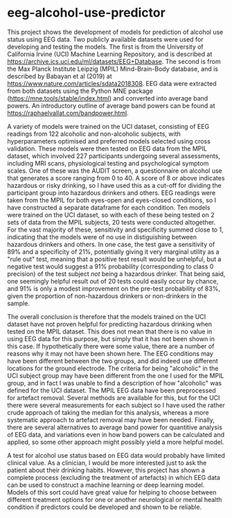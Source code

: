 # eeg-alcohol-use-predictor
This project shows the development of models for prediction of alcohol use status using EEG data. Two publicly available datasets were used for developing and testing the models. The first is from the University of California Irvine (UCI) Machine Learning Repository, and is described at https://archive.ics.uci.edu/ml/datasets/EEG+Database. The second is from the Max Planck Institute Leipzig (MPIL) Mind-Brain-Body database, and is described by Babayan et al (2019) at https://www.nature.com/articles/sdata2018308. EEG data were extracted from both datasets using the Python MNE package (https://mne.tools/stable/index.html) and converted into average band powers. An introductory outline of average band powers can be found at https://raphaelvallat.com/bandpower.html.

A variety of models were trained on the UCI dataset, consisting of EEG readings from 122 alcoholic and non-alcoholic subjects, with hyperparameters optimised and preferred models selected using cross validation. These models were then tested on EEG data from the MPIL dataset, which involved 227 participants undergoing several assessments, including MRI scans, physiological testing and psychological symptom scales. One of these was the AUDIT screen, a questionnaire on alcohol use that generates a score ranging from 0 to 40. A score of 8 or above indicates hazardous or risky drinking, so I have used this as a cut-off for dividing the participant group into hazardous drinkers and others. EEG readings were taken from the MPIL for both eyes-open and eyes-closed conditions, so I have constructed a separate dataframe for each condition. Ten models were trained on the UCI dataset, so with each of these being tested on 2 sets of data from the MPIL subjects, 20 tests were conducted altogether. For the vast majority of these, sensitivity and specificity summed close to 1, indicating that the models were of no use in distiguishing between hazardous drinkers and others. In one case, the test gave a sensitivity of 89% and a specificity of 21%, potentially giving it very marginal utility as a "rule out" test, meaning that a positive test result would be unhelpful, but a negative test would suggest a 91% probability (corresponding to class 0 precision) of the test subject *not* being a hazardous drinker. That being said, one seemingly helpful result out of 20 tests could easily occur by chance, and 91% is only a modest improvement on the pre-test probability of 83%, given the proportion of non-hazardous drinkers or non-drinkers in the sample.

The overall conclusion is therefore that the models trained on the UCI dataset have not proven helpful for predicting hazardous drinking when tested on the MPIL dataset. This does not mean that there is no value in using EEG data for this purpose, but simply that it has not been shown in this case. If hypothetically there were some value, there are a number of reasons why it may not have been shown here. The EEG conditions may have been different between the two groups, and did indeed use different locations for the ground electrode. The criteria for being "alcoholic" in the UCI subject group may have been different from the one I used for the MPIL group, and in fact I was unable to find a description of how "alcoholic" was defined for the UCI dataset. The MPIL EEG data have been preprocessed for artefact removal. Several methods are available for this, but for the UCI there were several measurements for each subject so I have used the rather crude approach of taking the median for this analysis, whereas a more systematic approach to artefact removal may have been needed. Finally, there are several alternatives to average band power for quantitive analysis of EEG data, and variations even in how band powers can be calculated and applied, so some other approach might possibly yield a more helpful model.

A test for alcohol use status based on EEG data would probably have limited clinical value. As a clinician, I would be more interested just to ask the patient about their drinking habits. However, this project has shown a complete process (excluding the treatment of artefacts) in which EEG data can be used to construct a machine learning or deep learning model. Models of this sort could have great value for helping to choose between different treatment options for one or another neurological or mental health condition if predictors could be developed and shown to be reliable.

